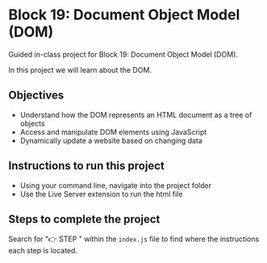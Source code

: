 # Block 19: Document Object Model (DOM)

Guided in-class project for Block 19: Document Object Model (DOM).

In this project we will learn about the DOM.

## Objectives
* Understand how the DOM represents an HTML document as a tree of objects
* Access and manipulate DOM elements using JavaScript
* Dynamically update a website based on changing data

## Instructions to run this project

- Using your command line, navigate into the project folder
- Use the Live Server extension to run the html file 

## Steps to complete the project
Search for "👉 STEP " within the `index.js` file to find where the instructions each step is located.
